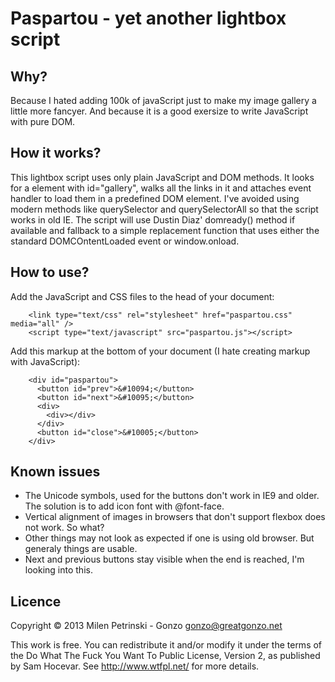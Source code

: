 Paspartou - yet another lightbox script
=======================================

Why?
----

Because I hated adding 100k of javaScript just to make my image gallery a little more fancyer. And because it is a good exersize to write JavaScript with pure DOM.

How it works?
-------------

This lightbox script uses only plain JavaScript and DOM methods. It looks for a element with id="gallery", walks all the links in it and attaches event handler to load them in a predefined DOM element. I've avoided using modern methods like querySelector and querySelectorAll so that the script works in old IE. The script will use Dustin Diaz' domready() method if available and fallback to a simple replacement function that uses either the standard DOMCOntentLoaded event or window.onload.

How to use?
-----------

Add the JavaScript and CSS files to the head of your document:

```
    <link type="text/css" rel="stylesheet" href="paspartou.css" media="all" />
    <script type="text/javascript" src="paspartou.js"></script>
```

Add this markup at the bottom of your document (I hate creating markup with JavaScript):

```
    <div id="paspartou">
      <button id="prev">&#10094;</button>
      <button id="next">&#10095;</button>
      <div>
        <div></div>
      </div>
      <button id="close">&#10005;</button>
    </div>
```

Known issues
------------

* The Unicode symbols, used for the buttons don't work in IE9 and older. The solution is to add icon font with @font-face.
* Vertical alignment of images in browsers that don't support flexbox does not work. So what?
* Other things may not look as expected if one is using old browser. But generaly things are usable.
* Next and previous buttons stay visible when the end is reached, I'm looking into this.

Licence
-------

Copyright © 2013 Milen Petrinski - Gonzo <gonzo@greatgonzo.net>

This work is free. You can redistribute it and/or modify it under the
terms of the Do What The Fuck You Want To Public License, Version 2,
as published by Sam Hocevar. See http://www.wtfpl.net/ for more details.
